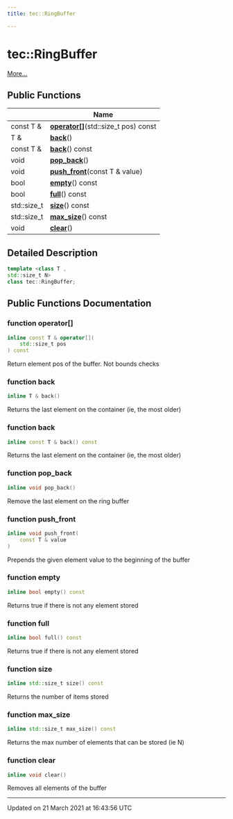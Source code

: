 ```yaml
---
title: tec::RingBuffer

---
```


# tec::RingBuffer



 [More...](#detailed-description)

## Public Functions

|                | Name           |
| -------------- | -------------- |
| const T & | **[operator[]](/engine/Classes/classtec_1_1_ring_buffer/#function-operator[])**(std::size_t pos) const |
| T & | **[back](/engine/Classes/classtec_1_1_ring_buffer/#function-back)**() |
| const T & | **[back](/engine/Classes/classtec_1_1_ring_buffer/#function-back)**() const |
| void | **[pop_back](/engine/Classes/classtec_1_1_ring_buffer/#function-pop_back)**() |
| void | **[push_front](/engine/Classes/classtec_1_1_ring_buffer/#function-push_front)**(const T & value) |
| bool | **[empty](/engine/Classes/classtec_1_1_ring_buffer/#function-empty)**() const |
| bool | **[full](/engine/Classes/classtec_1_1_ring_buffer/#function-full)**() const |
| std::size_t | **[size](/engine/Classes/classtec_1_1_ring_buffer/#function-size)**() const |
| std::size_t | **[max_size](/engine/Classes/classtec_1_1_ring_buffer/#function-max_size)**() const |
| void | **[clear](/engine/Classes/classtec_1_1_ring_buffer/#function-clear)**() |

## Detailed Description

```cpp
template <class T ,
std::size_t N>
class tec::RingBuffer;
```

## Public Functions Documentation

### function operator[]

```cpp
inline const T & operator[](
    std::size_t pos
) const
```


Return element pos of the buffer. Not bounds checks 


### function back

```cpp
inline T & back()
```


Returns the last element on the container (ie, the most older) 


### function back

```cpp
inline const T & back() const
```


Returns the last element on the container (ie, the most older) 


### function pop_back

```cpp
inline void pop_back()
```


Remove the last element on the ring buffer 


### function push_front

```cpp
inline void push_front(
    const T & value
)
```


Prepends the given element value to the beginning of the buffer 


### function empty

```cpp
inline bool empty() const
```


Returns true if there is not any element stored 


### function full

```cpp
inline bool full() const
```


Returns true if there is not any element stored 


### function size

```cpp
inline std::size_t size() const
```


Returns the number of items stored 


### function max_size

```cpp
inline std::size_t max_size() const
```


Returns the max number of elements that can be stored (ie N) 


### function clear

```cpp
inline void clear()
```


Removes all elements of the buffer 


-------------------------------

Updated on 21 March 2021 at 16:43:56 UTC